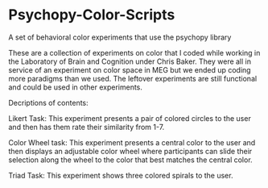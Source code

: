 # Psychopy-Color-Scripts
A set of behavioral color experiments that use the psychopy library

These are a collection of experiments on color that I coded while working in the Laboratory of Brain and Cognition under Chris Baker. They were all in service of an experiment on color space in MEG but we ended up coding more paradigms than we used. The leftover experiments are still functional and could be used in other experiments.

Decriptions of contents:

Likert Task: This experiment presents a pair of colored circles to the user and then has them rate their similarity from 1-7.

Color Wheel task: This experiment presents a central color to the user and then displays an adjustable color wheel where participants can slide their selection along the wheel to the color that best matches the central color.

Triad Task: This experiment shows three colored spirals to the user. 
